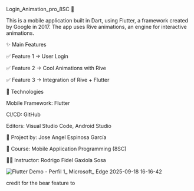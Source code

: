 Login_Animation_pro_8SC 📱

This is a mobile application built in Dart, using Flutter, a framework created by Google in 2017.
The app uses Rive animations, an engine for interactive animations.

✨ Main Features

✅ Feature 1 → User Login

✅ Feature 2 → Cool Animations with Rive

✅ Feature 3 → Integration of Rive + Flutter

🧱 Technologies

Mobile Framework: Flutter

CI/CD: GitHub

Editors: Visual Studio Code, Android Studio

📌 Project by: Jose Angel Espinosa García

📘 Course: Mobile Application Programming (8SC)

👨‍🏫 Instructor: Rodrigo Fidel Gaxiola Sosa


![Flutter Demo - Perfil 1_ Microsoft_ Edge 2025-09-18 16-16-42](https://github.com/user-attachments/assets/e7113bb4-20f4-4d7a-9bea-e71cef391ec4)


credit for the bear feature to 
